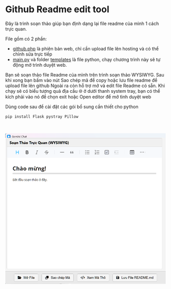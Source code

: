 # Github Readme edit tool

Đây là trình soạn thảo giúp bạn định dạng lại file readme của mình 1 cách trực quan.

File gồm có 2 phần:
- [github.php](https://github.com/pythverse/github-readme-edit-tool/blob/main/github.php "github.php") là phiên bản web, chỉ cần upload file lên hosting và có thể chỉnh sửa trực tiếp
- [main.py](https://github.com/pythverse/github-readme-edit-tool/blob/main/main.py "main.py") và folder [templates](https://github.com/pythverse/github-readme-edit-tool/tree/main/templates "templates") là file python, chạy chương trình này sẽ tự động mở trình duyệt web.

Bạn sẽ soạn thảo file Readme của mình trên trình soạn thảo WYSIWYG. Sau khi xong bạn bấm vào nút Sao chép mã để copy hoặc lưu file readme để upload file lên github
Ngoài ra còn hỗ trợ mở và edit file Readme có sẵn.
Khi chạy sẽ có biểu tượng quả địa cầu 🌐 ở dưới thanh system tray, bạn có thể kích phải vào nó để chọn exit hoặc Open editor để mở tình duyệt web

Dùng code sau để cài đặt các gói bổ sung cần thiết cho python

```Code
pip install Flask pystray Pillow
```
<br>

![Demo](https://raw.githubusercontent.com/pythverse/github-readme-edit-tool/refs/heads/main/demo.png)

